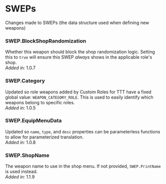 # SWEPs
Changes made to SWEPs (the data structure used when defining new weapons)

### SWEP.BlockShopRandomization
Whether this weapon should block the shop randomization logic. Setting this to `true` will ensure this SWEP *always* shows in the applicable role's shop.\
*Added in:* 1.0.7

### SWEP.Category
Updated so role weapons added by Custom Roles for TTT have a fixed global value: `WEAPON_CATEGORY_ROLE`. This is used to easily identify which weapons belong to specific roles.\
*Added in:* 1.0.5

### SWEP.EquipMenuData
Updated so `name`, `type`, and `desc` properties can be parameterless functions to allow for parameterized translation.\
*Added in:* 1.0.8

### SWEP.ShopName
The weapon name to use in the shop menu. If not provided, `SWEP.PrintName` is used instead.\
*Added in:* 1.1.9
